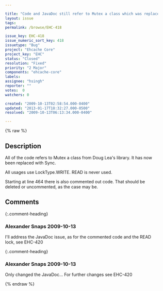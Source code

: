 ```yaml
---

title: "Code and JavaDoc still refer to Mutex a class which was replaced with Sync"
layout: issue
tags: 
permalink: /browse/EHC-418

issue_key: EHC-418
issue_numeric_sort_key: 418
issuetype: "Bug"
project: "Ehcache Core"
project_key: "EHC"
status: "Closed"
resolution: "Fixed"
priority: "2 Major"
components: "ehcache-core"
labels: 
assignee: "hsingh"
reporter: ""
votes:  0
watchers: 0

created: "2009-10-13T02:58:54.000-0400"
updated: "2013-01-17T18:32:27.000-0500"
resolved: "2009-10-13T06:13:34.000-0400"

---
```




{% raw %}



## Description

<div markdown="1" class="description">

All of the code refers to Mutex a class from Doug Lea's library. It has now been replaced with Sync.

All usages use LockType.WRITE. READ is never used.

Starting at line 464 there is also commented out code. That should be deleted or uncommented, as the case may be.

</div>

## Comments


{:.comment-heading}
### **Alexander Snaps** <span class="date">2009-10-13</span>

<div markdown="1" class="comment">

I'll address the JavaDoc issue, as for the commented code and the READ lock, see EHC-420

</div>


{:.comment-heading}
### **Alexander Snaps** <span class="date">2009-10-13</span>

<div markdown="1" class="comment">

Only changed the JavaDoc... For further changes see EHC-420

</div>



{% endraw %}
